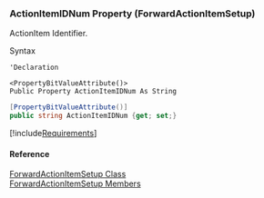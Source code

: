 ﻿### ActionItemIDNum Property (ForwardActionItemSetup)

ActionItem Identifier.

Syntax

```vbnet
'Declaration

<PropertyBitValueAttribute()>
Public Property ActionItemIDNum As String
```

```csharp
[PropertyBitValueAttribute()]
public string ActionItemIDNum {get; set;}
```

[!include[Requirements](../partials/requirements.md)]

#### Reference

[ForwardActionItemSetup Class](FChoice.Toolkits.Clarify~FChoice.Toolkits.Clarify.Sales.ForwardActionItemSetup.md)  
[ForwardActionItemSetup Members](FChoice.Toolkits.Clarify~FChoice.Toolkits.Clarify.Sales.ForwardActionItemSetup_members.md)
